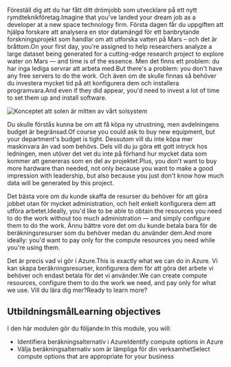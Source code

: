 <span data-ttu-id="0f02e-101">Föreställ dig att du har fått ditt drömjobb som utvecklare på ett nytt rymdteknikföretag.</span><span class="sxs-lookup"><span data-stu-id="0f02e-101">Imagine that you've landed your dream job as a developer at a new space technology firm.</span></span> <span data-ttu-id="0f02e-102">Första dagen får du uppgiften att hjälpa forskare att analysera en stor datamängd för ett banbrytande forskningsprojekt som handlar om att utforska vatten på Mars – och det är bråttom.</span><span class="sxs-lookup"><span data-stu-id="0f02e-102">On your first day, you're assigned to help researchers analyze a large dataset being generated for a cutting-edge research project to explore water on Mars &mdash; and time is of the essence.</span></span> <span data-ttu-id="0f02e-103">Men det finns ett problem: du har inga lediga servrar att arbeta med.</span><span class="sxs-lookup"><span data-stu-id="0f02e-103">But there's a problem: you don't have any free servers to do the work.</span></span> <span data-ttu-id="0f02e-104">Och även om de skulle finnas så behöver du investera mycket tid på att konfigurera dem och installera programvara.</span><span class="sxs-lookup"><span data-stu-id="0f02e-104">And even if they did appear, you'd need to invest a lot of time to set them up and install software.</span></span>

![Konceptet att solen är mitten av vårt solsystem](../media/1-heading.png)

<span data-ttu-id="0f02e-106">Du skulle förstås kunna be om att få köpa ny utrustning, men avdelningens budget är begränsad.</span><span class="sxs-lookup"><span data-stu-id="0f02e-106">Of course you could ask to buy new equipment, but your department's budget is tight.</span></span> <span data-ttu-id="0f02e-107">Dessutom vill du inte köpa mer maskinvara än vad som behövs. Dels vill du ju göra ett gott intryck hos ledningen, men utöver det vet du inte på förhand hur mycket data som kommer att genereras som en del av projektet.</span><span class="sxs-lookup"><span data-stu-id="0f02e-107">Plus, you don't want to buy more hardware than needed, not only because you want to make a good impression with leadership, but also because you just don't know how much data will be generated by this project.</span></span>

<span data-ttu-id="0f02e-108">Det bästa vore om du kunde skaffa de resurser du behöver för att göra jobbet utan för mycket administration, och helt enkelt konfigurera dem att utföra arbetet.</span><span class="sxs-lookup"><span data-stu-id="0f02e-108">Ideally, you'd like to be able to obtain the resources you need to do the work without too much administration &mdash; and simply configure them to do the work.</span></span> <span data-ttu-id="0f02e-109">Ännu bättre vore det om du kunde betala bara för de beräkningsresurser som du behöver medan du använder dem.</span><span class="sxs-lookup"><span data-stu-id="0f02e-109">And more ideally: you'd want to pay only for the compute resources you need while you're using them.</span></span>

<span data-ttu-id="0f02e-110">Det är precis vad vi gör i Azure.</span><span class="sxs-lookup"><span data-stu-id="0f02e-110">This is exactly what we can do in Azure.</span></span> <span data-ttu-id="0f02e-111">Vi kan skapa beräkningsresurser, konfigurera dem för att göra det arbete vi behöver och endast betala för det vi använder.</span><span class="sxs-lookup"><span data-stu-id="0f02e-111">We can create compute resources, configure them to do the work we need, and pay only for what we use.</span></span> <span data-ttu-id="0f02e-112">Vill du lära dig mer?</span><span class="sxs-lookup"><span data-stu-id="0f02e-112">Ready to learn more?</span></span>

## <a name="learning-objectives"></a><span data-ttu-id="0f02e-113">Utbildningsmål</span><span class="sxs-lookup"><span data-stu-id="0f02e-113">Learning objectives</span></span>

<span data-ttu-id="0f02e-114">I den här modulen gör du följande:</span><span class="sxs-lookup"><span data-stu-id="0f02e-114">In this module, you will:</span></span>

- <span data-ttu-id="0f02e-115">Identifiera beräkningsalternativ i Azure</span><span class="sxs-lookup"><span data-stu-id="0f02e-115">Identify compute options in Azure</span></span>
- <span data-ttu-id="0f02e-116">Välja beräkningsalternativ som är lämpliga för din verksamhet</span><span class="sxs-lookup"><span data-stu-id="0f02e-116">Select compute options that are appropriate for your business</span></span>
